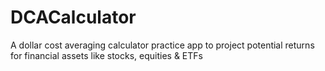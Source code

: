 # DCACalculator

A dollar cost averaging calculator practice app to project potential returns for financial assets like stocks, equities & ETFs
